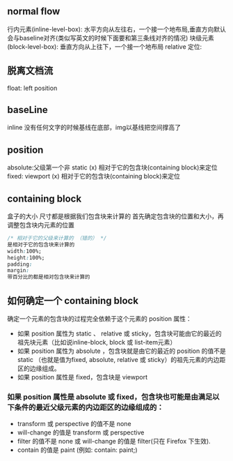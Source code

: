 ## normal flow
行内元素(inline-level-box): 水平方向从左往右，一个接一个地布局,垂直方向默认会与baseline对齐(类似写英文的时候下面要和第三条线对齐的情况)
块级元素(block-level-box): 垂直方向从上往下，一个接一个地布局
relative 定位: 

## 脱离文档流
  float: left position


## baseLine
inline 没有任何文字的时候基线在底部，img以基线把空间撑高了

## position
absolute:父级第一个非 static (x)      相对于它的包含块(containing block)来定位
fixed: viewport (x)     相对于它的包含块(containing block)来定位


## containing block
盒子的大小 尺寸都是根据我们包含块来计算的
首先确定包含块的位置和大小，再调整包含块内元素的位置

```css
/* 相对于它的父级来计算的 （错的） */
是相对于它的包含块来计算的
width:100%;
height:100%;
padding:
margin:
带百分比的都是相对包含块来计算的
```

## 如何确定一个 containing block

确定一个元素的包含块的过程完全依赖于这个元素的 position 属性：

- 如果 position 属性为 static 、 relative 或 sticky，包含块可能由它的最近的祖先块元素（比如说inline-block, block 或 list-item元素）
- 如果 position 属性为 absolute ，包含块就是由它的最近的 position 的值不是 static （也就是值为fixed, absolute, relative 或 sticky）的祖先元素的内边距区的边缘组成。
- 如果 position 属性是 fixed，包含块是 viewport
### 如果 position 属性是 absolute 或 fixed，包含块也可能是由满足以下条件的最近父级元素的内边距区的边缘组成的：
- transform 或 perspective 的值不是 none
- will-change 的值是 transform 或 perspective
- filter 的值不是 none 或 will-change 的值是 filter(只在 Firefox 下生效).
- contain 的值是 paint (例如: contain: paint;)
